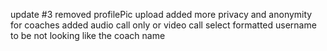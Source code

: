 update #3
    removed profilePic upload
    added more privacy and anonymity for coaches
    added audio call only or video call select
    formatted username to be not looking like the coach name